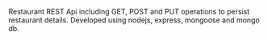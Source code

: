 Restaurant REST Api including GET, POST and PUT operations to persist restaurant details.
Developed using nodejs, express, mongoose and mongo db.
